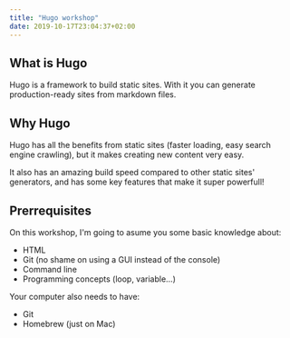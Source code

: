 ```yaml
---
title: "Hugo workshop"
date: 2019-10-17T23:04:37+02:00
---
```


## What is Hugo

Hugo is a framework to build static sites. With it you can generate production-ready sites from markdown files.

## Why Hugo

Hugo has all the benefits from static sites (faster loading, easy search engine crawling), but it makes creating new content very easy.

It also has an amazing build speed compared to other static sites' generators, and has some key features that make it super powerfull!

## Prerrequisites

On this workshop, I'm going to asume you some basic knowledge about:

- HTML
- Git (no shame on using a GUI instead of the console)
- Command line
- Programming concepts (loop, variable...)

Your computer also needs to have:

- Git
- Homebrew (just on Mac)
